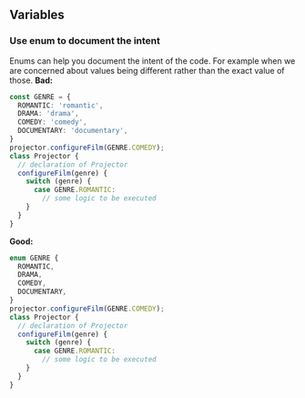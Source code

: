 ## Variables
### Use enum to document the intent

Enums can help you document the intent of the code. For example when we are concerned about values being
different rather than the exact value of those.
**Bad:**
```ts
const GENRE = {
  ROMANTIC: 'romantic',
  DRAMA: 'drama',
  COMEDY: 'comedy',
  DOCUMENTARY: 'documentary',
}
projector.configureFilm(GENRE.COMEDY);
class Projector {
  // declaration of Projector
  configureFilm(genre) {
    switch (genre) {
      case GENRE.ROMANTIC:
        // some logic to be executed 
    }
  }
}
```
**Good:**
```ts
enum GENRE {
  ROMANTIC,
  DRAMA,
  COMEDY,
  DOCUMENTARY,
}
projector.configureFilm(GENRE.COMEDY);
class Projector {
  // declaration of Projector
  configureFilm(genre) {
    switch (genre) {
      case GENRE.ROMANTIC:
        // some logic to be executed 
    }
  }
}
```